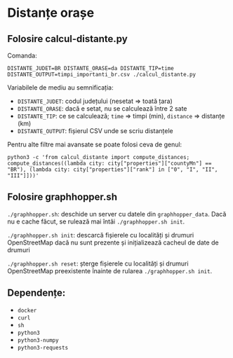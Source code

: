 # Distanțe orașe

## Folosire calcul-distante.py
Comanda:
```shell
DISTANTE_JUDET=BR DISTANTE_ORASE=da DISTANTE_TIP=time DISTANTE_OUTPUT=timpi_importanti_br.csv ./calcul_distante.py
```

Variabilele de mediu au semnificația:
- `DISTANTE_JUDET`: codul județului (nesetat => toată țara)
- `DISTANTE_ORASE`: dacă e setat, nu se calculează între 2 sate
- `DISTANTE_TIP`: ce se calculează; `time` => timpi (min), `distance` => distanțe (km)
- `DISTANTE_OUTPUT`: fișierul CSV unde se scriu distanțele

Pentru alte filtre mai avansate se poate folosi ceva de genul:
```shell
python3 -c 'from calcul_distante import compute_distances; compute_distances((lambda city: city["properties"]["countyMn"] == "BR"), (lambda city: city["properties"]["rank"] in ["0", "I", "II", "III"]]))'
```

## Folosire graphhopper.sh
`./graphhopper.sh`: deschide un server cu datele din `graphhopper_data`. Dacă nu e cache făcut, se rulează mai întâi `./graphhopper.sh init`.

`./graphhopper.sh init`: descarcă fișierele cu localități și drumuri OpenStreetMap dacă nu sunt prezente și inițializează cacheul de date de drumuri

`./graphhopper.sh reset`: șterge fișierele cu localități și drumuri OpenStreetMap preexistente înainte de rularea `./graphhopper.sh init`.

## Dependențe:
- `docker`
- `curl`
- `sh`
- `python3`
- `python3-numpy`
- `python3-requests`
